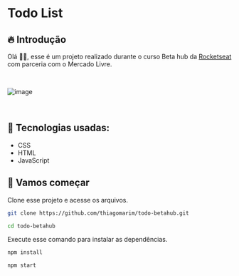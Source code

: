 
# Todo List

## 🔥 Introdução

Olá 👋🏻, esse é um projeto realizado durante o curso Beta hub da [Rocketseat](https://www.rocketseat.com.br/) com parceria com o Mercado Livre.

<br>

![image](https://github.com/thiagomarim/todo-betahub/assets/137715251/3a4cea3d-7ec4-4505-850c-932f7d19f4e7)

<br>

## 🧪 Tecnologias usadas:

- CSS
- HTML
- JavaScript
  
## 🚀 Vamos começar

Clone esse projeto e acesse os arquivos.

```bash
git clone https://github.com/thiagomarim/todo-betahub.git

cd todo-betahub

```

Execute esse comando para instalar as dependências.

```bash
npm install

npm start
```
